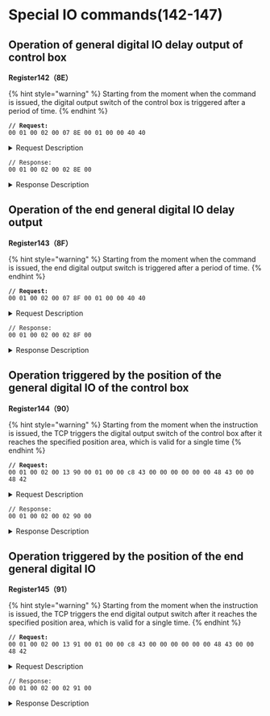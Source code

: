 # Special IO commands(142-147)

## Operation of general digital IO delay output of control box

**Register142（8E）**

{% hint style="warning" %}
Starting from the moment when the command is issued, the digital output switch of the control box is triggered after a period of time.
{% endhint %}

<pre><code><strong>// Request:
</strong>00 01 00 02 00 07 8E 00 01 00 00 40 40
</code></pre>

<details>

<summary>Request Description</summary>

```
//00 01    U16, Transaction ID
//00 02    U16, Protocol Identifier
//00 07    U16, Length 
//8E       U8, Register
//00       U8, Digital IO port number of control box (0-7)
//01       U8, Switch value (0 is off, 1 is on)
//00 00 40 40     fp32, 
The time when the delay takes effect from the current time=3s
```

</details>

```
// Response:
00 01 00 02 00 02 8E 00 
```

<details>

<summary>Response Description</summary>

```
//00 01    U16, Transaction ID
//00 02    U16, Protocol Identifier
//00 02    U16, Length 
//8E       U8, Register
//00       U8, State
```

</details>





## Operation of the end general digital IO delay output

**Register143（8F）**

{% hint style="warning" %}
Starting from the moment when the command is issued, the end digital output switch is triggered after a period of time.
{% endhint %}

<pre><code><strong>// Request:
</strong>00 01 00 02 00 07 8F 00 01 00 00 40 40
</code></pre>

<details>

<summary>Request Description</summary>

```
//00 01    U16, Transaction ID
//00 02    U16, Protocol Identifier
//00 07    U16, Length 
//8F       U8, Register
//00       U8, The end digital IO port number of control box (0/1)
//01       U8, Switch value (0 is off, 1 is on
//00 00 40 40    fp32, 
The time when the delay takes effect from the current time=3s
```

</details>

```
// Response:
00 01 00 02 00 02 8F 00
```

<details>

<summary>Response Description</summary>

```
//00 01    U16, Transaction ID
//00 02    U16, Protocol Identifier
//00 02    U16, Length 
//8F       U8, Register
//00       U8, State
```

</details>









## Operation triggered by the position of the general digital IO of the control box

**Register144（90）**

{% hint style="warning" %}
Starting from the moment when the instruction is issued, the TCP triggers the digital output switch of the control box after it reaches the specified position area, which is valid for a single time
{% endhint %}

<pre><code><strong>// Request:
</strong>00 01 00 02 00 13 90 00 01 00 00 c8 43 00 00 00 00 00 00 48 43 00 00 48 42 
</code></pre>

<details>

<summary>Request Description</summary>

{% code overflow="wrap" %}
```
//00 01    U16, Transaction ID
//00 02    U16, Protocol Identifier
//00 13    U16, Length 
//90       U8, Register
//00	U8, IO port number of the control box: 0-7
//01	U8, Switch value (on_off): 0 is off, 1 is on
//00 00 c8 43	fp32, x=400mm
//00 00 00 00	fp32, y=0mm
//00 00 48 43	fp32, z=200mm
//00 00 48 42	fp32, 
Tolerance radius (tol_r=50mm),
when the robotic arm reaches the specified position (the area of the sphere specified by the trigger position point (x, y, z) as the center (the radius of the sphere is the tolerance radius)), trigger IO . If the tolerance radius is not set, when the robotic arm passes the specified point at a speed other than 0, it may cause a missed 
```
{% endcode %}

</details>

```
// Response:
00 01 00 02 00 02 90 00
```

<details>

<summary>Response Description</summary>

```
//00 01    U16, Transaction ID
//00 02    U16, Protocol Identifier
//00 02    U16, Length 
//90       U8, Register
//00       U8, State
```

</details>





## Operation triggered by the position of the end general digital IO

**Register145（91）**

{% hint style="warning" %}
Starting from the moment when the instruction is issued, the TCP triggers the end digital output switch after it reaches the specified position area, which is valid for a single time.
{% endhint %}

<pre><code><strong>// Request:
</strong>00 01 00 02 00 13 91 00 01 00 00 c8 43 00 00 00 00 00 00 48 43 00 00 48 42 
</code></pre>

<details>

<summary>Request Description</summary>

{% code overflow="wrap" %}
```
//00 01    U16, Transaction ID
//00 02    U16, Protocol Identifier
//00 13    U16, Length 
//91       U8, Register
//00	U8, IO port number of the end: 0/1
//01 U8,Switch value (on_off): 0 is off, 1 is on
//00 00 c8 43	fp32, x=400mm
//00 00 00 00	fp32, y=0mm
//00 00 48 43	fp32, z=200mm
//00 00 48 42	fp32, 
Tolerance radius (tol_r=50mm)
when the robotic arm reaches the specified position (the area of the sphere specified by the trigger position point (x, y, z) as the center (the radius of the sphere is the tolerance radius)), trigger IO . If the tolerance radius is not set, when the robotic arm passes the specified point at a speed other than 0, it may cause a missed trigger because it cannot be accurately detected.
```
{% endcode %}

</details>

```
// Response:
00 01 00 02 00 02 91 00
```

<details>

<summary>Response Description</summary>

```
//00 01    U16, Transaction ID
//00 02    U16, Protocol Identifier
//00 02    U16, Length 
//91       U8, Register
//00       U8, State
```

</details>


















